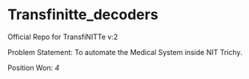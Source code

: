 # Transfinitte_decoders

Official Repo for TransfiNITTe v:2

Problem Statement: To automate the Medical System inside NIT Trichy.

Position Won: *4*
